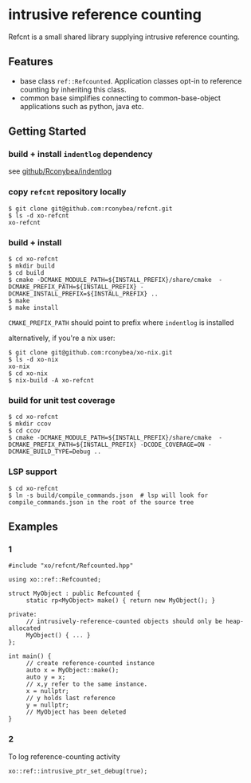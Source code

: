 # intrusive reference counting

Refcnt is a small shared library supplying intrusive reference counting.

## Features

- base class `ref::Refcounted`.
  Application classes opt-in to reference counting by inheriting this class.
- common base simplifies connecting to common-base-object applications such as python, java etc.

## Getting Started

### build + install `indentlog` dependency

see [github/Rconybea/indentlog](https://github.com/Rconybea/indentlog)

### copy `refcnt` repository locally
```
$ git clone git@github.com:rconybea/refcnt.git
$ ls -d xo-refcnt
xo-refcnt
```

### build + install
```
$ cd xo-refcnt
$ mkdir build
$ cd build
$ cmake -DCMAKE_MODULE_PATH=${INSTALL_PREFIX}/share/cmake  -DCMAKE_PREFIX_PATH=${INSTALL_PREFIX} -DCMAKE_INSTALL_PREFIX=${INSTALL_PREFIX} ..
$ make
$ make install
```

`CMAKE_PREFIX_PATH` should point to prefix where `indentlog` is installed

alternatively,  if you're a nix user:
```
$ git clone git@github.com:rconybea/xo-nix.git
$ ls -d xo-nix
xo-nix
$ cd xo-nix
$ nix-build -A xo-refcnt
```

### build for unit test coverage
```
$ cd xo-refcnt
$ mkdir ccov
$ cd ccov
$ cmake -DCMAKE_MODULE_PATH=${INSTALL_PREFIX}/share/cmake  -DCMAKE_PREFIX_PATH=${INSTALL_PREFIX} -DCODE_COVERAGE=ON -DCMAKE_BUILD_TYPE=Debug ..
```

### LSP support
```
$ cd xo-refcnt
$ ln -s build/compile_commands.json  # lsp will look for compile_commands.json in the root of the source tree
```

## Examples

### 1
```
#include "xo/refcnt/Refcounted.hpp"

using xo::ref::Refcounted;

struct MyObject : public Refcounted {
     static rp<MyObject> make() { return new MyObject(); }

private:
     // intrusively-reference-counted objects should only be heap-allocated
     MyObject() { ... }
};

int main() {
     // create reference-counted instance
     auto x = MyObject::make();
     auto y = x;
     // x,y refer to the same instance.
     x = nullptr;
     // y holds last reference
     y = nullptr;
     // MyObject has been deleted
}
```

### 2

To log reference-counting activity

```
xo::ref::intrusive_ptr_set_debug(true);
```
